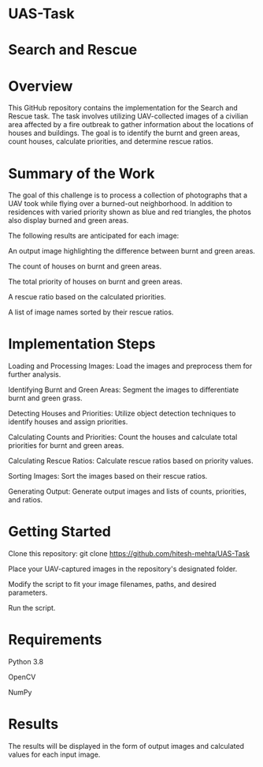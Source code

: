 # UAS-Task
# Search and Rescue 

# Overview
This GitHub repository contains the implementation for the Search and Rescue task. The task involves utilizing UAV-collected images of a civilian area affected by a fire outbreak to gather information about the locations of houses and buildings. The goal is to identify the burnt and green areas, count houses, calculate priorities, and determine rescue ratios.

# Summary of the Work
The goal of this challenge is to process a collection of photographs that a UAV took while flying over a burned-out neighborhood. In addition to residences with varied priority shown as blue and red triangles, the photos also display burned and green areas.

The following results are anticipated for each image:

An output image highlighting the difference between burnt and green areas.

The count of houses on burnt and green areas.

The total priority of houses on burnt and green areas.

A rescue ratio based on the calculated priorities.

A list of image names sorted by their rescue ratios.

# Implementation Steps

Loading and Processing Images: Load the images and preprocess them for further analysis.

Identifying Burnt and Green Areas: Segment the images to differentiate burnt and green grass.

Detecting Houses and Priorities: Utilize object detection techniques to identify houses and assign priorities.

Calculating Counts and Priorities: Count the houses and calculate total priorities for burnt and green areas.

Calculating Rescue Ratios: Calculate rescue ratios based on priority values.

Sorting Images: Sort the images based on their rescue ratios.

Generating Output: Generate output images and lists of counts, priorities, and ratios.

# Getting Started

Clone this repository: git clone https://github.com/hitesh-mehta/UAS-Task

Place your UAV-captured images in the repository's designated folder.

Modify the script to fit your image filenames, paths, and desired parameters.

Run the script.

# Requirements
Python 3.8

OpenCV

NumPy

# Results
The results will be displayed in the form of output images and calculated values for each input image.
